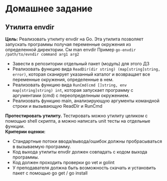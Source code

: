 # Домашнее задание
## Утилита envdir
**Цель:** Реализовать утилиту envdir на Go. Эта утилита позволяет запускать программы получая переменные окружения из определенной директории. См man envdir Пример ``go-envdir /path/to/evndir command arg1 arg2``  
- Завести в репозитории отдельный пакет (модуль) для этого ДЗ  
- Реализовать функцию вида ``ReadDir(dir string) (map[string]string, error)``, которая сканирует указанный каталог и возвращает все переменные окружения, определенные в нем.
- Реализовать функцию вида ``RunCmd(cmd []string, env map[string]string) int``, которая запускает программу с аргументами (cmd) c переопределнным окружением.
- Реализовать функцию main, анализирующую аргументы командной строки и вызывающую ReadDir и RunCmd
  
**Протестировать утилиту.**  Тестировать можно утилиту целиком с помощью shell скрипта, а можно написать unit тесты на отдельные функции.  
**Критерии оценки:**
- Стандартные потоки ввода/вывода/ошибок должны пробрасываться в вызываемую программу.
- Код выхода утилиты envdir должен совпадать с кодом выхода программы.
- Код должен проходить проверки go vet и golint
- У преподавателя должна быть возможность скачать и установить пакет с помощью go get / go install